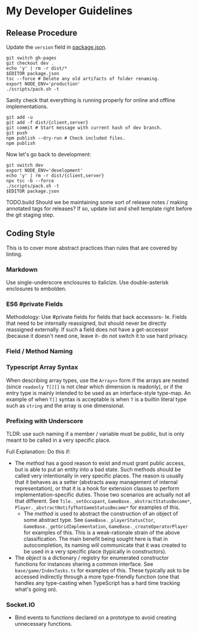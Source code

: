 
# My Developer Guidelines

## Release Procedure

Update the `version` field in [package.json](package.json).

```shell
git switch gh-pages
git checkout dev .
echo 'y' | rm -r dist/*
$EDITOR package.json
tsc --force # Delete any old artifacts of folder renaming.
export NODE_ENV='production'
./scripts/pack.sh -t
```

Sanity check that everything is running properly for online and offline implementations.

```shell
git add -u
git add -f dist/{client,server}
git commit # Start message with current hash of dev branch.
git push
npm publish --dry-run # Check included files.
npm publish
```

Now let's go back to development:

```shell
git switch dev
export NODE_ENV='development'
echo 'y' | rm -r dist/{client,server}
npx tsc -b --force
./scripts/pack.sh -t
$EDITOR package.json
```

TODO.build Should we be maintaining some sort of release notes / making annotated tags for releases? If so, update list and shell template right before the git staging step.

## Coding Style

This is to cover more abstract practices than rules that are covered by linting.

### Markdown

Use single-underscore enclosures to italicize. Use double-asterisk enclosures to embolden.

### ES6 #private Fields

Methodology: Use #private fields for fields that back accessors- Ie. Fields that need to be internally reassigned, but should never be directly reassigned externally. If such a field does not have a get-accessor (because it doesn't need one, leave it- do not switch it to use hard privacy.

### Field / Method Naming

### Typescript Array Syntax

When describing array types, use the `Array<>` form if the arrays are nested (since `readonly T[][]` is not clear which dimension is readonly), or if the entry type is mainly intended to be used as an interface-style type-map. An example of when `T[]` syntax is acceptable is when `T` is a builtin literal type such as `string` and the array is one dimensional.

### Prefixing with Underscore

TLDR: use such naming if a member / variable must be public, but is only meant to be called in a very specific place.

Full Explanation: Do this if:

- The _method_ has a good reason to exist and must grant public access, but is able to put an entity into a bad state. Such methods should be called very intentionally in very specific places. The reason is usually that it behaves as a setter (abstracts away management of internal representation), or that it is a hook for extension classes to perform implementation-specific duties. Those two scenarios are actually not all that different. See `Tile._setOccupant`, `GameBase._abstractStatusBecome*`, `Player._abstractNotifyThatGameStatusBecame*` for examples of this.
  - The _method_ is used to abstract the construction of an object of some abstract type. See `GameBase._playerStatusCtor`, `GameBase._getGridImplementation`, `GameBase._createOperatorPlayer` for examples of this. This is a weak-rationale strain of the above classification. The main benefit being sought here is that in autocompletion, its naming will communicate that it was created to be used in a very specific place (typically in constructors).
- The _object_ is a dictionary / registry for enumerated constructor functions for instances sharing a common interface. See `base/game/IndexTasks.ts` for examples of this. These typically ask to be accessed indirectly through a more type-friendly function (one that handles any type-casting when TypeScript has a hard time tracking what's going on).

### Socket.IO

- Bind events to functions declared on a prototype to avoid creating unnecessary functions.

